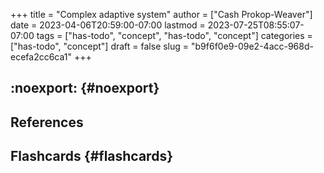 +++
title = "Complex adaptive system"
author = ["Cash Prokop-Weaver"]
date = 2023-04-06T20:59:00-07:00
lastmod = 2023-07-25T08:55:07-07:00
tags = ["has-todo", "concept", "has-todo", "concept"]
categories = ["has-todo", "concept"]
draft = false
slug = "b9f6f0e9-09e2-4acc-968d-ecefa2cc6ca1"
+++

## :noexport: {#noexport}

## References

<style>.csl-entry{text-indent: -1.5em; margin-left: 1.5em;}</style><div class="csl-bib-body">
</div>


## Flashcards {#flashcards}
